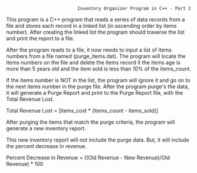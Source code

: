 			                   Inventory Organizer Program in C++ - Part 2
														
This program is a C++ program that reads a series of data records from a file and stores each record in a linked list 
(in ascending order by items number). After creating the linked list the program should traverse the list and print the report to a file.

After the program reads to a file, it now needs to input a list of items numbers from a file named (purge_items.dat).
The program will locate the items numbers on the file and delete the items record it the items age is more than 5 years old 
and the item sold is less than 10% of the items_count.

If the items number is NOT in the list, the program will ignore it and go on to the next items number in the purge file.
After the program purge's the data, it will generate a Purge Report and print to the Purge Report file, with the Total
Revenue Lost.

Total Revenue Lost = [items_cost * (items_count - items_sold)]

After purging the items that match the purge criteria, the program will generate a new inventory report.

This new inventory report will not include the purge data. But, it will include the percent decrease in revenue.

Percent Decrease in Revenue = ((Old Revenue - New Revenue)/Old Revenue) * 100 
